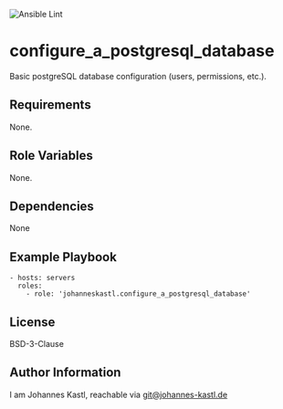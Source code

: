 ![Ansible Lint](https://github.com/johanneskastl/ansible-role-configure_a_postgresql_database/workflows/Ansible%20Lint/badge.svg)

configure_a_postgresql_database
=========

Basic postgreSQL database configuration (users, permissions, etc.).

Requirements
------------

None.

Role Variables
--------------

None.

Dependencies
------------

None

Example Playbook
----------------

    - hosts: servers
      roles:
        - role: 'johanneskastl.configure_a_postgresql_database'

License
-------

BSD-3-Clause

Author Information
------------------

I am Johannes Kastl, reachable via git@johannes-kastl.de

